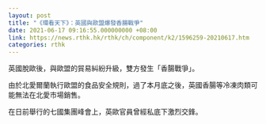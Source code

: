 ```yaml
---
layout: post
title: "《環看天下》：英國與歐盟爆發香腸戰爭"
date: 2021-06-17 09:16:55.000000000 +08:00
link: https://news.rthk.hk/rthk/ch/component/k2/1596259-20210617.htm
categories: rthk
---
```


英國脫歐後，與歐盟的貿易糾紛升級，雙方發生「香腸戰爭」。

由於北愛爾蘭執行歐盟的食品安全規則，過了本月底之後，英國香腸等冷凍肉類可能無法在北愛市場銷售。

在日前舉行的七國集團峰會上，英歐官員曾經私底下激烈交鋒。

